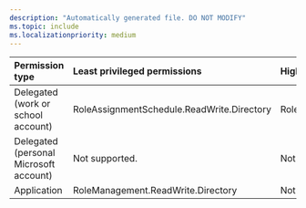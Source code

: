 ```yaml
---
description: "Automatically generated file. DO NOT MODIFY"
ms.topic: include
ms.localizationpriority: medium
---
```


|Permission type|Least privileged permissions|Higher privileged permissions|
|:---|:---|:---|
|Delegated (work or school account)|RoleAssignmentSchedule.ReadWrite.Directory|RoleManagement.ReadWrite.Directory|
|Delegated (personal Microsoft account)|Not supported.|Not supported.|
|Application|RoleManagement.ReadWrite.Directory|Not available.|

